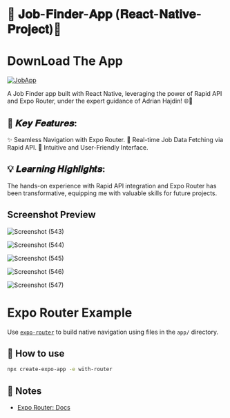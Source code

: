 # 🚀 𝐉𝐨𝐛-𝐅𝐢𝐧𝐝𝐞𝐫-𝐀𝐩𝐩 (𝐑𝐞𝐚𝐜𝐭-𝐍𝐚𝐭𝐢𝐯𝐞-𝐏𝐫𝐨𝐣𝐞𝐜𝐭)📱
# DownLoad The App
[![JobApp](https://img.shields.io/badge/Click_Here-Job_Finder_App-green)](https://github.com/skp3214/Job-Finder-App-ReactNative/blob/master/universal.apk)

A Job Finder app built with React Native, leveraging the power of Rapid API and Expo Router, under the expert guidance of Adrian Hajdin! 🌐🚀

## 🎉 𝑲𝒆𝒚 𝑭𝒆𝒂𝒕𝒖𝒓𝒆𝒔:
✨ Seamless Navigation with Expo Router.
🔄 Real-time Job Data Fetching via Rapid API.
📱 Intuitive and User-Friendly Interface.

## 💡 𝑳𝒆𝒂𝒓𝒏𝒊𝒏𝒈 𝑯𝒊𝒈𝒉𝒍𝒊𝒈𝒉𝒕𝒔: 
The hands-on experience with Rapid API integration and Expo Router has been transformative, equipping me with valuable skills for future projects.

## Screenshot Preview

![Screenshot (543)](https://github.com/skp3214/Job-Finder-App-ReactNative/assets/95349420/db2acee8-180f-437b-8901-f338397c250a)

![Screenshot (544)](https://github.com/skp3214/Job-Finder-App-ReactNative/assets/95349420/0db85549-4454-44d3-8f57-397cde0eb4c4)

![Screenshot (545)](https://github.com/skp3214/Job-Finder-App-ReactNative/assets/95349420/129813fa-a275-4268-8287-2fab1841929f)

![Screenshot (546)](https://github.com/skp3214/Job-Finder-App-ReactNative/assets/95349420/faa15fad-f60f-4ebe-8b53-12f9f8b1375f)

![Screenshot (547)](https://github.com/skp3214/Job-Finder-App-ReactNative/assets/95349420/54be72f7-c834-48eb-9d2c-c82dbc73b5fd)



# Expo Router Example

Use [`expo-router`](https://docs.expo.dev/router/introduction/) to build native navigation using files in the `app/` directory.

## 🚀 How to use

```sh
npx create-expo-app -e with-router
```

## 📝 Notes

- [Expo Router: Docs](https://docs.expo.dev/router/introduction/)
